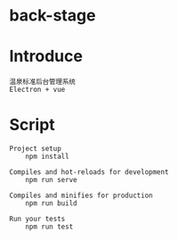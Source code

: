 # back-stage

# Introduce
```
温泉标准后台管理系统
Electron + vue
```

# Script
```
Project setup
    npm install

Compiles and hot-reloads for development
    npm run serve

Compiles and minifies for production
    npm run build
    
Run your tests
    npm run test
```
